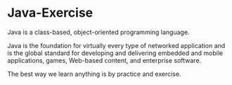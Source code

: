 # Java-Exercise

Java is a class-based, object-oriented programming language.

Java is the foundation for virtually every type of networked application and is the global standard for developing and delivering embedded and mobile applications, games, Web-based content, and enterprise software.

The best way we learn anything is by practice and exercise.
